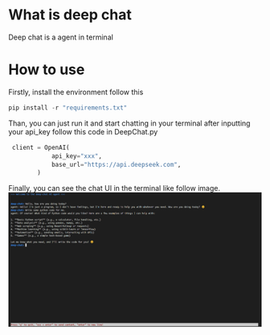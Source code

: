 # What is deep chat
Deep chat is a agent in terminal
# How to use
Firstly, install the environment follow this
```Python
pip install -r "requirements.txt"
```
Than, you can just run it and start chatting in your terminal after inputting your api_key follow this code in DeepChat.py
```Python
 client = OpenAI(
            api_key="xxx",
            base_url="https://api.deepseek.com",
        )
```
Finally, you can see the chat UI in the terminal like follow image.
![image](./image.png)